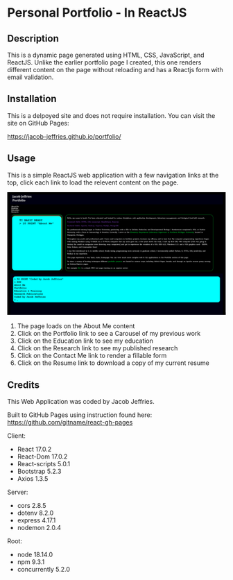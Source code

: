 # Personal Portfolio - In ReactJS

## Description 
This is a dynamic page generated using HTML, CSS, JavaScript, and ReactJS. Unlike the earlier portfolio page I created, this one renders different content on the page without reloading and has a Reactjs form with email validation. 

## Installation
This is a delpoyed site and does not require installation. You can visit the site on GitHub Pages:

https://jacob-jeffries.github.io/portfolio/

## Usage
This is a simple ReactJS web application with a few navigation links at the top, click each link to load the relevent content on the page. 

![Screenshot](./screenshots/screenshot.png)

1. The page loads on the About Me content
2. Click on the Portfolio link to see a Carousel of my previous work
3. Click on the Education link to see my education
4. Click on the Research link to see my published research
5. Click on the Contact Me link to render a fillable form
6. Click on the Resume link to download a copy of my current resume

## Credits 
This Web Application was coded by Jacob Jeffries. 

Built to GitHub Pages using instruction found here: 
https://github.com/gitname/react-gh-pages

Client:
*   React 17.0.2
*   React-Dom 17.0.2
*   React-scripts 5.0.1
*   Bootstrap 5.2.3
*   Axios 1.3.5

Server:
*   cors 2.8.5
*   dotenv 8.2.0
*   express 4.17.1
*   nodemon 2.0.4

Root:
*   node 18.14.0
*   npm 9.3.1
*   concurrently 5.2.0

